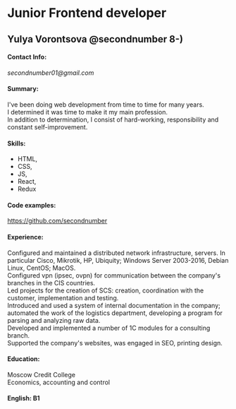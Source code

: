 # Junior Frontend developer  

## **Yulya Vorontsova** @secondnumber 8-)
#### Contact Info:  
_secondnumber01@gmail.com_
#### Summary:  
I've been doing web development from time to time for many years.  
I determined it was time to make it my main profession.  
In addition to determination, I consist of hard-working, responsibility and constant self-improvement.
#### Skills:  
- HTML,  
- CSS,  
- JS,  
- React,  
- Redux   
#### Code examples: 
<https://github.com/secondnumber>   
#### Experience: 
Configured and maintained a distributed network infrastructure, servers. 
In particular Cisco, Mikrotik, HP, Ubiquity; 
Windows Server 2003-2016, Debian Linux, CentOS; MacOS.   
Configured vpn (ipsec, ovpn) for communication between the company's branches in the CIS countries.  
Led projects for the creation of SCS: creation, coordination with the customer, implementation and testing.  
Introduced and used a system of internal documentation in the company; 
automated the work of the logistics department, developing a program for parsing and analyzing raw data.   
Developed and implemented a number of 1C modules for a consulting branch.  
Supported the company's websites, was engaged in SEO, printing design.  
#### Education:  
Moscow Credit College  
Economics, accounting and control
#### English:  B1


